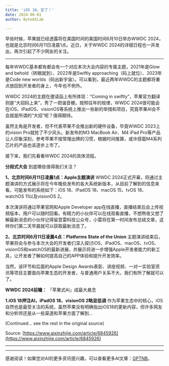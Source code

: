 ```yaml
---
title: 'iOS 18，定了！'
date: 2024-06-01
author: ByteAILab

---
```


早些时候，苹果就已经透露将在美国时间的美国时间6月10日举办WWDC 2024，也就是北京时间6月11日凌晨1点。近日，关于WWDC 2024的详细日程也一并发出，再次引起了不少网友的关注。

---


每年WWDC基本都有都会有一个对应本次大会内容的专属主题，2021年是Glow and behold（转眼就到）、2022年是Swiftly approaching（码上就位）、2023年是Code new worlds（码出新宇宙）。可以看到，最近两年WWDC的主题都将重点放回到开发者的身上，今年也不例外。

WWDC 2024的主题在邀请函上有所体现：“Coming in swiftly”，苹果官方翻译则是“大招码上来”，秀了一把谐音梗。按照往年的规律，WWDC 2024很可能会在iOS、iPadOS、visionOS等系统上推出一些新的举措和项目，究竟苹果AI会不会就是所谓的“大招”呢？值得期待。

虽然主角是开发者，但不代表苹果不会推出新的硬件设备，毕竟WWDC 2023上的vision Pro就抢了不少风头。新发布的M3 MacBook Air、M4 iPad Pro等产品让人印象深刻，参考苹果不按常理出牌的习惯，根据时间推算，或许搭载M4系列芯片的产品也该逐步上市了。

接下来，我们先看看WWDC 2024的具体流程。

**分段式大会**
到底哪些值得我们关注？

**1、北京时间6月11日凌晨1点：Apple主题演讲**
WWDC 2024正式开幕，将通过主题演讲的方式展示将在今年晚些发布的各大系统新版本，从目前了解到的信息来看，可能发布的系统如下：iOS 18、iPadOS 18、macOS 15、tvOS 18、watchOS 11以及visionOS 2。

本次演讲将通过苹果官网和Apple Developer app在线直播，直播结束后会上传视频版本，用户可以随时回看。有精力的小伙伴可以在线观看直播，不想熬夜又想了解最新消息的小伙伴记得留意雷科技公众号，小雷将在第一时间发布总结文章，这样你们第二天早晨就可以获取最新消息了。

**2、北京时间6月11日凌晨4点：Platforms State of the Union**
主题演讲结束后，苹果将会与参与本次大会的开发者们深入探讨iOS、iPadOS、macOS、tvOS、visionOS和watchOS的最新进展，并展示将进一步增强Apple开发者能力的新工具，让开发者了解如何提高自己的APP体验和提升开发效率。

当然，该环节和后面的Apple Design Awards表彰、讲座视频、一对一实验室资讯等项目主要面向苹果生态的开发者，与普通用户关系不大，我们有所了解就可以了。

**WWDC 2024前瞻：**
「苹果式AI」成最大悬念

**1.iOS 18押注AI，iPadOS 18、visionOS 2略显低调**
作为苹果生态中的核心，iOS自然也是最受关注的系统，虽然苹果没有明确指出iOS18的更新内容，但许多网友和分析师还是从一些渠道和苹果方面了解到...

(Continued... see the rest in the original source)

Source: [https://www.aixinzhijie.com/article/6845926](https://www.aixinzhijie.com/article/6845926)

---
---
感谢阅读！如果您对AI的更多资讯感兴趣，可以查看更多AI文章：[GPTNB](https://gptnb.com)。
